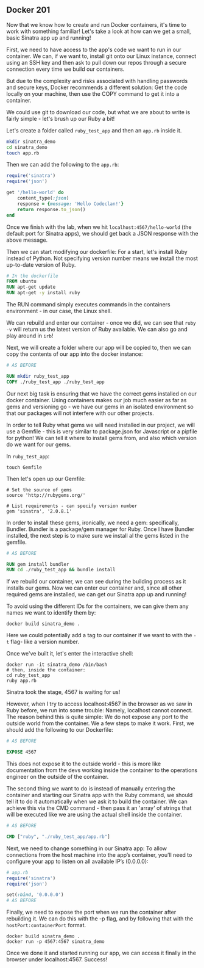 ## Docker 201

Now that we know how to create and run Docker containers, it's time to work with something familiar! Let's take a look at how can we get a small, basic Sinatra app up and running!

First, we need to have access to the app's code we want to run in our container.
We can, if we want to, install git onto our Linux instance, connect using an SSH key and then ask to pull down our repos through a secure connection every time we build our containers.

But due to the complexity and risks associated with handling passwords and secure keys, Docker recommends a different solution: Get the code locally on your machine, then use the COPY command to get it into a container.

We could use git to download our code, but what we are about to write is fairly simple - let's brush up our Ruby a bit!

Let's create a folder called `ruby_test_app` and then an `app.rb` inside it.

```bash
mkdir sinatra_demo
cd sinatra_demo
touch app.rb
```

Then we can add the following to the `app.rb`:

```ruby
require('sinatra')
require('json')

get '/hello-world' do
    content_type(:json)
    response = {message: 'Hello Codeclan!'}
    return response.to_json()
end
```

Once we finish with the lab, when we hit `localhost:4567/hello-world` (the default port for Sinatra apps), we should get back a JSON response with the above message.

Then we can start modifying our dockerfile: For a start, let's install Ruby instead of Python. Not specifying version number means we install the most up-to-date version of Ruby.

```dockerfile
# In the dockerfile
FROM ubuntu
RUN apt-get update
RUN apt-get -y install ruby
```

The RUN command simply executes commands in the containers environment - in our case, the Linux shell.

We can rebuild and enter our container - once we did, we can see that `ruby -v` will return us the latest version of Ruby available. We can also go and play around in `irb`!

Next, we will create a folder where our app will be copied to, then we can copy the contents of our app into the docker instance:

```dockerfile
# AS BEFORE

RUN mkdir ruby_test_app
COPY ./ruby_test_app ./ruby_test_app
```

Our next big task is ensuring that we have the correct gems installed on our docker container. Using containers makes our job much easier as far as gems and versioning go - we have our gems in an isolated environment so that our packages will not interfere with our other projects.

In order to tell Ruby what gems we will need installed in our project, we will use a Gemfile - this is very similar to package.json for Javascript or a pipfile for python! We can tell it where to install gems from, and also which version do we want for our gems.

In `ruby_test_app`:

```shell
touch Gemfile
```

Then let's open up our Gemfile:

```gemfile
# Set the source of gems
source 'http://rubygems.org/'

# List requirements - can specify version number
gem 'sinatra', '2.0.8.1'
```

In order to install these gems, ironically, we need a gem: specifically, Bundler. Bundler is a package/gem manager for Ruby. Once I have Bundler installed, the next step is to make sure we install al the gems listed in the gemfile.

```dockerfile
# AS BEFORE

RUN gem install bundler
RUN cd ./ruby_test_app && bundle install
```

If we rebuild our container, we can see during the building process as it installs our gems.
Now we can enter our container and, since all other required gems are installed, we can get our Sinatra app up and running!

To avoid using the different IDs for the containers, we can give them any names we want to identify them by:

```shell
docker build sinatra_demo .
```

Here we could potentially add a tag to our container if we want to with the `-t` flag- like a version number.

Once we've built it, let's enter the interactive shell:

```shell
docker run -it sinatra_demo /bin/bash
# then, inside the container:
cd ruby_test_app
ruby app.rb
```
Sinatra took the stage, 4567 is waiting for us!

However, when I try to access localhost:4567 in the browser as we saw in Ruby before, we run into some trouble: Namely, localhost cannot connect.
The reason behind this is quite simple: We do not expose any port to the outside world from the container.
We a few steps to make it work. First, we should add the following to our Dockerfile:

```dockerfile
# AS BEFORE

EXPOSE 4567
```

This does not expose it to the outside world - this is more like documentation from the devs working inside the container to the operations engineer on the outside of the container.

The second thing we want to do is instead of manually entering the container and starting our Sinatra app with the Ruby command, we should tell it to do it automatically when we ask it to build the container. We can achieve this via the CMD command - then pass it an 'array' of strings that will be executed like we are using the actual shell inside the container.

```dockerfile
# AS BEFORE

CMD ["ruby", "./ruby_test_app/app.rb"]
```

Next, we need to change something in our Sinatra app: To allow connections from the host machine into the app’s container, you’ll need to configure your app to listen on all available IP’s (0.0.0.0):

```ruby
# app.rb
require('sinatra')
require('json')

set(:bind, '0.0.0.0')
# AS BEFORE
```

Finally, we need to expose the port when we run the container after rebuilding it. We can do this with the -p flag, and by following that with the `hostPort:containerPort` format.

```shell
docker build sinatra_demo .
docker run -p 4567:4567 sinatra_demo
```

Once we done it and started running our app, we can access it finally in the browser under localhost:4567. Success!


